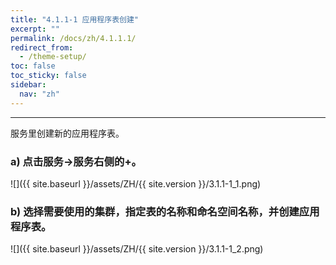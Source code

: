 ```yaml
---
title: "4.1.1-1 应用程序表创建"
excerpt: ""
permalink: /docs/zh/4.1.1.1/
redirect_from:
  - /theme-setup/
toc: false
toc_sticky: false
sidebar:
  nav: "zh"
---
```


---
服务里创建新的应用程序表。

### a\) 点击服务→服务右侧的+。
![]({{ site.baseurl }}/assets/ZH/{{ site.version }}/3.1.1-1_1.png)

### b\) 选择需要使用的集群，指定表的名称和命名空间名称，并创建应用程序表。
![]({{ site.baseurl }}/assets/ZH/{{ site.version }}/3.1.1-1_2.png)
